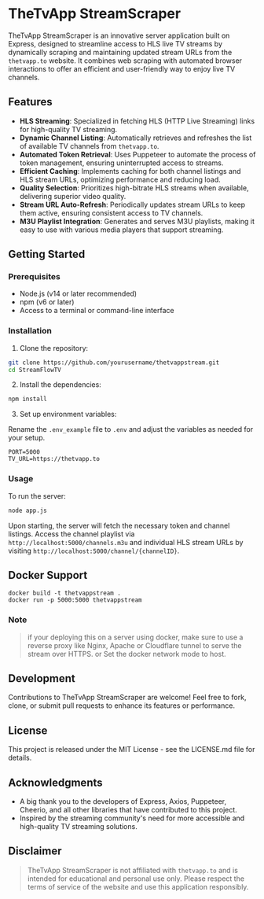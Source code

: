 # TheTvApp StreamScraper

TheTvApp StreamScraper is an innovative server application built on Express, designed to streamline access to HLS live TV streams by dynamically scraping and maintaining updated stream URLs from the `thetvapp.to` website. It combines web scraping with automated browser interactions to offer an efficient and user-friendly way to enjoy live TV channels.

## Features

- **HLS Streaming**: Specialized in fetching HLS (HTTP Live Streaming) links for high-quality TV streaming.
- **Dynamic Channel Listing**: Automatically retrieves and refreshes the list of available TV channels from `thetvapp.to`.
- **Automated Token Retrieval**: Uses Puppeteer to automate the process of token management, ensuring uninterrupted access to streams.
- **Efficient Caching**: Implements caching for both channel listings and HLS stream URLs, optimizing performance and reducing load.
- **Quality Selection**: Prioritizes high-bitrate HLS streams when available, delivering superior video quality.
- **Stream URL Auto-Refresh**: Periodically updates stream URLs to keep them active, ensuring consistent access to TV channels.
- **M3U Playlist Integration**: Generates and serves M3U playlists, making it easy to use with various media players that support streaming.

## Getting Started

### Prerequisites

- Node.js (v14 or later recommended)
- npm (v6 or later)
- Access to a terminal or command-line interface

### Installation

1. Clone the repository:

```bash
git clone https://github.com/yourusername/thetvappstream.git
cd StreamFlowTV
```

2. Install the dependencies:

```bash
npm install
```

3. Set up environment variables:

Rename the `.env_example` file to `.env` and adjust the variables as needed for your setup.

```plaintext
PORT=5000
TV_URL=https://thetvapp.to
```

### Usage

To run the server:

```bash
node app.js
```

Upon starting, the server will fetch the necessary token and channel listings. Access the channel playlist via `http://localhost:5000/channels.m3u` and individual HLS stream URLs by visiting `http://localhost:5000/channel/{channelID}`.

## Docker Support
```
docker build -t thetvappstream .
docker run -p 5000:5000 thetvappstream
```

### Note
> if your deploying this on a server using docker, make sure to use a reverse proxy like Nginx, Apache or Cloudflare tunnel to serve the stream over HTTPS. or Set the docker network mode to host.


## Development

Contributions to TheTvApp StreamScraper are welcome! Feel free to fork, clone, or submit pull requests to enhance its features or performance.

## License

This project is released under the MIT License - see the LICENSE.md file for details.

## Acknowledgments

- A big thank you to the developers of Express, Axios, Puppeteer, Cheerio, and all other libraries that have contributed to this project.
- Inspired by the streaming community's need for more accessible and high-quality TV streaming solutions.

## Disclaimer
> TheTvApp StreamScraper is not affiliated with `thetvapp.to` and is intended for educational and personal use only. Please respect the terms of service of the website and use this application responsibly.
